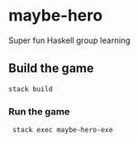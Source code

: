 # maybe-hero
Super fun Haskell group learning

## Build the game

```stack build```

### Run the game

``` stack exec maybe-hero-exe```
